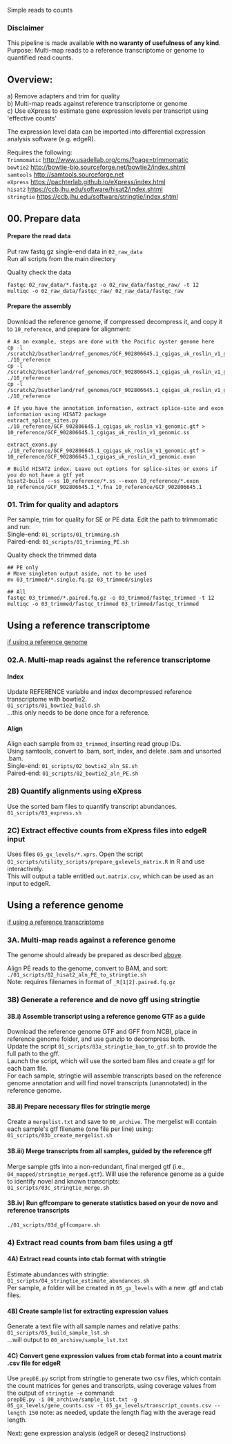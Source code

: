 Simple reads to counts

### Disclaimer
This pipeline is made available **with no waranty of usefulness of any kind**.  
Purpose: Multi-map reads to a reference transcriptome or genome to quantified read counts.       

## Overview:
  a) Remove adapters and trim for quality    
  b) Multi-map reads against reference transcriptome or genome    
  c) Use eXpress to estimate gene expression levels per transcript using 'effective counts'  
  
The expression level data can be imported into differential expression analysis software (e.g. edgeR).  

Requires the following:  
`Trimmomatic`   http://www.usadellab.org/cms/?page=trimmomatic  
`bowtie2`       http://bowtie-bio.sourceforge.net/bowtie2/index.shtml        
`samtools`      http://samtools.sourceforge.net    
`eXpress`       https://pachterlab.github.io/eXpress/index.html        
`hisat2`        https://ccb.jhu.edu/software/hisat2/index.shtml    
`stringtie`     https://ccb.jhu.edu/software/stringtie/index.shtml    

## 00. Prepare data

#### Prepare the read data
Put raw fastq.gz single-end data in `02_raw_data`  
Run all scripts from the main directory  

Quality check the data
```
fastqc 02_raw_data/*.fastq.gz -o 02_raw_data/fastqc_raw/ -t 12
multiqc -o 02_raw_data/fastqc_raw/ 02_raw_data/fastqc_raw
```

#### Prepare the assembly
Download the reference genome, if compressed decompress it, and copy it to `10_reference`, and prepare for alignment:         
```
# As an example, steps are done with the Pacific oyster genome here
cp -l /scratch2/bsutherland/ref_genomes/GCF_902806645.1_cgigas_uk_roslin_v1_genomic.fna ./10_reference
cp -l /scratch2/bsutherland/ref_genomes/GCF_902806645.1_cgigas_uk_roslin_v1_genomic.gff ./10_reference
cp -l /scratch2/bsutherland/ref_genomes/GCF_902806645.1_cgigas_uk_roslin_v1_genomic.gtf ./10_reference

# If you have the annotation information, extract splice-site and exon information using HISAT2 package
extract_splice_sites.py ./10_reference/GCF_902806645.1_cgigas_uk_roslin_v1_genomic.gtf > 10_reference/GCF_902806645.1_cgigas_uk_roslin_v1_genomic.ss

extract_exons.py ./10_reference/GCF_902806645.1_cgigas_uk_roslin_v1_genomic.gtf > 10_reference/GCF_902806645.1_cgigas_uk_roslin_v1_genomic.exon

# Build HISAT2 index. Leave out options for splice-sites or exons if  you do not have a gtf yet
hisat2-build --ss 10_reference/*.ss --exon 10_reference/*.exon 10_reference/GCF_902806645.1_*.fna 10_reference/GCF_902806645.1 

```


### 01. Trim for quality and adaptors
Per sample, trim for quality for SE or PE data. Edit the path to trimmomatic and run:        
Single-end: `01_scripts/01_trimming.sh`     
Paired-end: `01_scripts/01_trimming_PE.sh`      

Quality check the trimmed data     
```
## PE only
# Move singleton output aside, not to be used
mv 03_trimmed/*.single.fq.gz 03_trimmed/singles       

## All
fastqc 03_trimmed/*.paired.fq.gz -o 03_trimmed/fastqc_trimmed -t 12         
multiqc -o 03_trimmed/fastqc_trimmed 03_trimmed/fastqc_trimmed       

```


## Using a reference transcriptome
[if using a reference genome](https://github.com/bensutherland/Simple_reads_to_counts#using-a-reference-genome)       

### 02.A. Multi-map reads against the reference transcriptome     
#### Index
Update REFERENCE variable and index decompressed reference transcriptome with bowtie2.    
`01_scripts/01_bowtie2_build.sh`       
...this only needs to be done once for a reference.      

#### Align
Align each sample from `03_trimmed`, inserting read group IDs.    
Using samtools, convert to .bam, sort, index, and delete .sam and unsorted .bam.    
Single-end: `01_scripts/02_bowtie2_aln_SE.sh`       
Paired-end: `01_scripts/02_bowtie2_aln_PE.sh`        

### 2B) Quantify alignments using eXpress  
Use the sorted bam files to quantify transcript abundances.       
`01_scripts/03_express.sh`      

### 2C) Extract effective counts from eXpress files into edgeR input
Uses files `05_gx_levels/*.xprs`. Open the script `01_scripts/utility_scripts/prepare_gxlevels_matrix.R` in R and use interactively.   
This will output a table entitled `out.matrix.csv`, which can be used as an input to edgeR.    


## Using a reference genome 
[if using a reference transcriptome](https://github.com/bensutherland/Simple_reads_to_counts#using-a-reference-transcriptome)
### 3A. Multi-map reads against a reference genome
The genome should already be prepared as described [above](https://github.com/bensutherland/Simple_reads_to_counts#prepare-the-assembly).        

Align PE reads to the genome, convert to BAM, and sort:          
`./01_scripts/02_hisat2_aln_PE_to_stringtie.sh`         
Note: requires filenames in format of `_R[1|2].paired.fq.gz`        

### 3B) Generate a reference and de novo gff using stringtie 
#### 3B.i) Assemble transcript using a reference genome GTF as a guide
Download the reference genome GTF and GFF from NCBI, place in reference genome folder, and use gunzip to decompress both.     
Update the script `01_scripts/03a_stringtie_bam_to_gtf.sh` to provide the full path to the gff.      
Launch the script, which will use the sorted bam files and create a gtf for each bam file.        
For each sample, stringtie will assemble transcripts based on the reference genome annotation and will find novel transcripts (unannotated) in the reference genome.    

#### 3B.ii) Prepare necessary files for stringtie merge 
Create a `mergelist.txt` and save to `00_archive`. The mergelist will contain each sample's gtf filename (one file per line) using:        
`01_scripts/03b_create_mergelist.sh`       

#### 3B.iii) Merge transcripts from all samples, guided by the reference gff   
Merge sample gtfs into a non-redundant, final merged gtf (i.e., `04_mapped/stringtie_merged.gtf`). Will use the reference genome as a guide to identify novel and known transcripts:        
`01_scripts/03c_stringtie_merge.sh`        

#### 3B.iv) Run gffcompare to generate statistics based on your de novo and reference transcripts
`./01_scripts/03d_gffcompare.sh`    


### 4) Extract read counts from bam files using a gtf
#### 4A) Extract read counts into ctab format with stringtie
Estimate abundances with stringtie:        
`01_scripts/04_stringtie_estimate_abundances.sh`     
Per sample, a folder will be created in `05_gx_levels` with a new .gtf and ctab files.       

#### 4B) Create sample list for extracting expression values
Generate a text file with all sample names and relative paths:      
`01_scripts/05_build_sample_lst.sh`      
...will output to `00_archive/sample_lst.txt`       

#### 4C) Convert gene expression values from ctab format into a count matrix .csv file for edgeR 
Use `prepDE.py` script from stringtie to generate two csv files, which contain the count matrices for genes and transcripts, using coverage values from the output of `stringtie -e` command:      
`prepDE.py -i 00_archive/sample_list.txt -g 05_gx_levels/gene_counts.csv -t 05_gx_levels/transcript_counts.csv --length 150`
note: as needed, update the length flag with the average read length.      



Next: gene expression analysis (edgeR or deseq2 instructions)     
